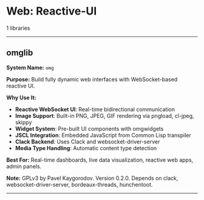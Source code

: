 # Web: Reactive-UI

1 libraries

---

## omglib

**System Name:** `omg`

**Purpose:** Build fully dynamic web interfaces with WebSocket-based reactive UI.

**Why Use It:**
- **Reactive WebSocket UI**: Real-time bidirectional communication
- **Image Support**: Built-in PNG, JPEG, GIF rendering via pngload, cl-jpeg, skippy
- **Widget System**: Pre-built UI components with omgwidgets
- **JSCL Integration**: Embedded JavaScript from Common Lisp transpiler
- **Clack Backend**: Uses Clack and websocket-driver-server
- **Media Type Handling**: Automatic content type detection

**Best For:** Real-time dashboards, live data visualization, reactive web apps, admin panels.

**Note:** GPLv3 by Pavel Kaygorodov. Version 0.2.0. Depends on clack, websocket-driver-server, bordeaux-threads, hunchentoot.

---


